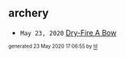 ## archery


* <code>May 23, 2020</code> [Dry-Fire A Bow](2020-05-23T17-06-09-dry-fire-a-bow.md)

<sup><sub>generated 23 May 2020 17:06:55 by <a href='https://github.com/senorprogrammer/til'>til</a></sub></sup>
